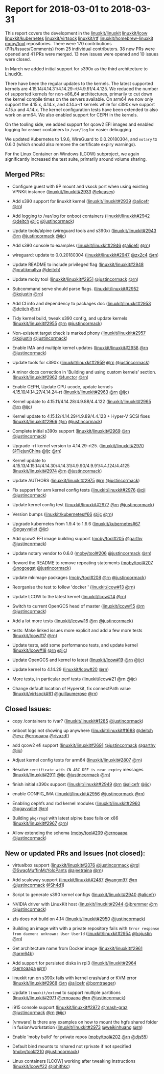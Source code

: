 # Report for 2018-03-01 to 2018-03-31

This report covers the development in the [linuxkit/linuxkit] [linuxkit/lcow] [linuxkit/kubernetes] [linuxkit/virtsock] [linuxkit/rtf] [linuxkit/homebrew-linuxkit] [moby/tool] repositories. There were 170 contributions (PRs/Issues/Comments) from 25 individual contributors. 38 new PRs were opened and 41 PRs were merged. 13 new issues were opened and 10 issues were closed.

In March we added initial support for s390x as the third architecture to LinuxKit.

There have been the regular updates to the kernels. The latest supported kernels are 4.15.14/4.14.31/4.14.29-rt/4.9.91/4.4.125. We reduced the number of supported kernels for non-x86_64 architectures, primarily to cut down the kernel compile times on the servers available. On arm64 we now only support the 4.15.x, 4.14.x, and 4.14.x-rt kernels while for s390x we support 4.15.x and 4.14.x. The kernel configuration tests have been extended to also work on arm64. We also enabled support for CEPH in the kernels.

On the tooling side, we added support for qcow2 EFI images and enabled logging for `onboot` containers to `/var/log` for easier debugging. 

We updated Kubernetes to 1.9.6, WireGuard to 0.0.20180304, and `notary` to 0.6.0 (which should also remove the certificate expiry warnings).

For the Linux Container on Windows (LCOW) subproject, we again significantly increased the test suite, primarily around volume sharing.

## Merged PRs:

- Configure guest with 9P mount and vsock port when using existing VPNKit instance ([linuxkit/linuxkit#2933] [@ekcasey])
- Add s390 support for linuxkit kernel ([linuxkit/linuxkit#2939] [@alicefr] [@rn])
- Add logging to /var/log for onboot containers ([linuxkit/linuxkit#2942] [@deitch] [@ijc] [@justincormack])
- Update tools/alpine (wireguard tools and s390x) ([linuxkit/linuxkit#2943] [@rn] [@justincormack] [@ijc])
- Add s390 console to examples ([linuxkit/linuxkit#2946] [@alicefr] [@rn])
- wireguard: update to 0.0.20180304 ([linuxkit/linuxkit#2947] [@zx2c4] [@rn])
- Update README to include privileged flag ([linuxkit/linuxkit#2948] [@pratikmallya] [@deitch])
- Update moby tool ([linuxkit/linuxkit#2951] [@justincormack] [@rn])
- Subcommand serve should parse flags. ([linuxkit/linuxkit#2952] [@kojustin] [@rn])
- Add CI info and dependency to packages doc ([linuxkit/linuxkit#2953] [@deitch] [@rn])
- Tidy kernel build, tweak s390 config, and update kernels ([linuxkit/linuxkit#2955] [@rn] [@justincormack])
- Non-existent target check is marked phony ([linuxkit/linuxkit#2957] [@kojustin] [@justincormack])
- Enable IMA and multiple kernel updates ([linuxkit/linuxkit#2958] [@rn] [@justincormack])
- Update tools for s390x ([linuxkit/linuxkit#2959] [@rn] [@justincormack])
- A minor docs correction in 'Building and using custom kernels' section. ([linuxkit/linuxkit#2962] [@functor] [@rn])
- Enable CEPH, Update CPU ucode, update kernels 4.15.10/4.14.27/4.14.24-rt ([linuxkit/linuxkit#2963] [@rn] [@ijc])
- Kernel update to 4.15.11/4.14.28/4.9.88/4.4.122 ([linuxkit/linuxkit#2965] [@rn] [@ijc])
- Kernel update to 4.15.12/4.14.29/4.9.89/4.4.123 + Hyper-V SCSI fixes ([linuxkit/linuxkit#2966] [@rn] [@justincormack])
- Complete initial s390x support ([linuxkit/linuxkit#2969] [@rn] [@justincormack])
- Upgrade -rt kernel version to 4.14.29-rt25. ([linuxkit/linuxkit#2970] [@TiejunChina] [@ijc] [@rn])
- Kernel update to 4.15.13/4.15.14/4.14.30/4.14.31/4.9.90/4.9.91/4.4.124/4.4125 ([linuxkit/linuxkit#2974] [@rn] [@justincormack])
- Update AUTHORS ([linuxkit/linuxkit#2975] [@rn] [@justincormack])
- Fix support for arm kernel config tests ([linuxkit/linuxkit#2976] [@cji] [@justincormack])
- Update kernel config test ([linuxkit/linuxkit#2977] [@rn] [@justincormack])

- Version bumps ([linuxkit/kubernetes#66] [@ijc] [@rn])
- Upgrade kubernetes from 1.9.4 to 1.9.6 ([linuxkit/kubernetes#67] [@pgayvallet] [@ijc])

- Add qcow2 EFI image building support ([moby/tool#205] [@garthy] [@justincormack])
- Update notary vendor to 0.6.0 ([moby/tool#206] [@justincormack] [@rn])
- Reword the README to remove repeating statements ([moby/tool#207] [@nogoegst] [@justincormack])
- Update mkimage packages ([moby/tool#208] [@rn] [@justincormack])

- Reorganise the test to follow 'docker <command>' ([linuxkit/lcow#13] [@rn])
- Update LCOW to the latest kernel ([linuxkit/lcow#14] [@rn])
- Switch to current OpenGCS head of master ([linuxkit/lcow#15] [@rn] [@justincormack])
- Add a lot more tests ([linuxkit/lcow#16] [@rn] [@justincormack])
- tests: Make linked issues more explicit and add a few more tests ([linuxkit/lcow#17] [@rn])
- Update tests, add some performance tests, and update kernel ([linuxkit/lcow#18] [@rn] [@ijc])
- Update OpenGCS and kernel to latest ([linuxkit/lcow#19] [@rn] [@ijc])
- Update kernel to 4.14.29 ([linuxkit/lcow#20] [@rn])
- More tests, in particular perf tests ([linuxkit/lcow#21] [@rn] [@ijc])

- Change default location of Hyperkit, fix connectPath value ([linuxkit/virtsock#61] [@guillaumerose] [@rn])

## Closed Issues:

- copy /containers to /var? ([linuxkit/linuxkit#1285] [@justincormack])
- onboot logs not showing up anywhere ([linuxkit/linuxkit#1688] [@deitch] [@eyz] [@ernoaapa] [@riyazdf])
- add qcow2 efi support ([linuxkit/linuxkit#2691] [@justincormack] [@garthy] [@ijc])
- Adjust kernel config tests for arm64 ([linuxkit/linuxkit#2807] [@rn])
- Resolve `certificate with CN ABC DEF is near expiry` messages ([linuxkit/linuxkit#2911] [@ijc] [@justincormack] [@rn])
- finish initial s390x support ([linuxkit/linuxkit#2949] [@rn] [@alicefr] [@ijc])
- enable CONFIG_IMA ([linuxkit/linuxkit#2956] [@justincormack] [@rn])
- Enabling cephfs and rbd kernel modules ([linuxkit/linuxkit#2960] [@pgayvallet] [@rn])
- Building `pkg/rngd` with latest alpine base fails on x86 ([linuxkit/linuxkit#2967] [@rn])

- Allow extending the schema ([moby/tool#209] [@ernoaapa] [@justincormack])

## New or updated PRs and Issues (not closed):

- virtualbox support ([linuxkit/linuxkit#2076] [@justincormack] [@rgl] [@SwagMuffinMcYoloPants] [@ajeetraina] [@rn])
- Add scaleway support ([linuxkit/linuxkit#2487] [@yangm97] [@rn] [@justincormack] [@Sh4d1])
- Script to generate s390 kernel configs ([linuxkit/linuxkit#2940] [@alicefr])
- NVIDIA driver with LinuxKit host ([linuxkit/linuxkit#2944] [@jbremmer] [@rn] [@justincormack])
- zfs does not build on 4.14 ([linuxkit/linuxkit#2950] [@justincormack])
- Building an image with with a private repository fails with `Error response from daemon: unknown: User UserId` ([linuxkit/linuxkit#2954] [@kojustin] [@rn])
- Get architecture name from Docker image ([linuxkit/linuxkit#2961] [@arm64b])
- Add support for persisted disks in rpi3 ([linuxkit/linuxkit#2964] [@ernoaapa] [@rn])
- linuxkit run on s390x fails with kernel crash/and or KVM error ([linuxkit/linuxkit#2968] [@rn] [@alicefr] [@borntraeger])
- Update `linuxkit/extend` to support multiple partitions ([linuxkit/linuxkit#2971] [@ernoaapa] [@rn] [@justincormack])
- i915 console support ([linuxkit/linuxkit#2972] [@mash-graz] [@justincormack] [@rn] [@ijc])
- [vmware] Is there any examples on how to mount the hgfs shared folder in fusion/workstation ([linuxkit/linuxkit#2973] [@weikinhuang] [@rn])

- Enable 'moby build' for private repos ([moby/tool#202] [@rn] [@djs55])
- Default bind mounts to rshared not rprivate if not specified ([moby/tool#210] [@justincormack])

- Linux containers [LCOW]  working after tweaking instructions ([linuxkit/lcow#22] [@lohithkc])

[linuxkit/linuxkit]: https://github.com/linuxkit/linuxkit
[linuxkit/lcow]: https://github.com/linuxkit/lcow
[linuxkit/kubernetes]: https://github.com/linuxkit/kubernetes
[linuxkit/virtsock]: https://github.com/linuxkit/virtsock
[linuxkit/rtf]: https://github.com/linuxkit/rtf
[linuxkit/homebrew-linuxkit]: https://github.com/linuxkit/homebrew-linuxkit
[moby/tool]: https://github.com/moby/tool
[linuxkit/kubernetes#66]: https://github.com/linuxkit/kubernetes/pull/66
[linuxkit/kubernetes#67]: https://github.com/linuxkit/kubernetes/pull/67
[linuxkit/lcow#13]: https://github.com/linuxkit/lcow/pull/13
[linuxkit/lcow#14]: https://github.com/linuxkit/lcow/pull/14
[linuxkit/lcow#15]: https://github.com/linuxkit/lcow/pull/15
[linuxkit/lcow#16]: https://github.com/linuxkit/lcow/pull/16
[linuxkit/lcow#17]: https://github.com/linuxkit/lcow/pull/17
[linuxkit/lcow#18]: https://github.com/linuxkit/lcow/pull/18
[linuxkit/lcow#19]: https://github.com/linuxkit/lcow/pull/19
[linuxkit/lcow#20]: https://github.com/linuxkit/lcow/pull/20
[linuxkit/lcow#21]: https://github.com/linuxkit/lcow/pull/21
[linuxkit/linuxkit#2933]: https://github.com/linuxkit/linuxkit/pull/2933
[linuxkit/linuxkit#2939]: https://github.com/linuxkit/linuxkit/pull/2939
[linuxkit/linuxkit#2942]: https://github.com/linuxkit/linuxkit/pull/2942
[linuxkit/linuxkit#2943]: https://github.com/linuxkit/linuxkit/pull/2943
[linuxkit/linuxkit#2945]: https://github.com/linuxkit/linuxkit/pull/2945
[linuxkit/linuxkit#2946]: https://github.com/linuxkit/linuxkit/pull/2946
[linuxkit/linuxkit#2947]: https://github.com/linuxkit/linuxkit/pull/2947
[linuxkit/linuxkit#2948]: https://github.com/linuxkit/linuxkit/pull/2948
[linuxkit/linuxkit#2951]: https://github.com/linuxkit/linuxkit/pull/2951
[linuxkit/linuxkit#2952]: https://github.com/linuxkit/linuxkit/pull/2952
[linuxkit/linuxkit#2953]: https://github.com/linuxkit/linuxkit/pull/2953
[linuxkit/linuxkit#2955]: https://github.com/linuxkit/linuxkit/pull/2955
[linuxkit/linuxkit#2957]: https://github.com/linuxkit/linuxkit/pull/2957
[linuxkit/linuxkit#2958]: https://github.com/linuxkit/linuxkit/pull/2958
[linuxkit/linuxkit#2959]: https://github.com/linuxkit/linuxkit/pull/2959
[linuxkit/linuxkit#2962]: https://github.com/linuxkit/linuxkit/pull/2962
[linuxkit/linuxkit#2963]: https://github.com/linuxkit/linuxkit/pull/2963
[linuxkit/linuxkit#2965]: https://github.com/linuxkit/linuxkit/pull/2965
[linuxkit/linuxkit#2966]: https://github.com/linuxkit/linuxkit/pull/2966
[linuxkit/linuxkit#2969]: https://github.com/linuxkit/linuxkit/pull/2969
[linuxkit/linuxkit#2970]: https://github.com/linuxkit/linuxkit/pull/2970
[linuxkit/linuxkit#2974]: https://github.com/linuxkit/linuxkit/pull/2974
[linuxkit/linuxkit#2975]: https://github.com/linuxkit/linuxkit/pull/2975
[linuxkit/linuxkit#2976]: https://github.com/linuxkit/linuxkit/pull/2976
[linuxkit/linuxkit#2977]: https://github.com/linuxkit/linuxkit/pull/2977
[linuxkit/virtsock#61]: https://github.com/linuxkit/virtsock/pull/61
[moby/tool#205]: https://github.com/moby/tool/pull/205
[moby/tool#206]: https://github.com/moby/tool/pull/206
[moby/tool#207]: https://github.com/moby/tool/pull/207
[moby/tool#208]: https://github.com/moby/tool/pull/208
[linuxkit/linuxkit#1285]: https://github.com/linuxkit/linuxkit/issues/1285
[linuxkit/linuxkit#1688]: https://github.com/linuxkit/linuxkit/issues/1688
[linuxkit/linuxkit#2691]: https://github.com/linuxkit/linuxkit/issues/2691
[linuxkit/linuxkit#2807]: https://github.com/linuxkit/linuxkit/issues/2807
[linuxkit/linuxkit#2911]: https://github.com/linuxkit/linuxkit/issues/2911
[linuxkit/linuxkit#2949]: https://github.com/linuxkit/linuxkit/issues/2949
[linuxkit/linuxkit#2956]: https://github.com/linuxkit/linuxkit/issues/2956
[linuxkit/linuxkit#2960]: https://github.com/linuxkit/linuxkit/issues/2960
[linuxkit/linuxkit#2967]: https://github.com/linuxkit/linuxkit/issues/2967
[moby/tool#209]: https://github.com/moby/tool/issues/209
[linuxkit/lcow#22]: https://github.com/linuxkit/lcow/issues/22
[linuxkit/linuxkit#2076]: https://github.com/linuxkit/linuxkit/issues/2076
[linuxkit/linuxkit#2487]: https://github.com/linuxkit/linuxkit/issues/2487
[linuxkit/linuxkit#2940]: https://github.com/linuxkit/linuxkit/pull/2940
[linuxkit/linuxkit#2944]: https://github.com/linuxkit/linuxkit/issues/2944
[linuxkit/linuxkit#2950]: https://github.com/linuxkit/linuxkit/issues/2950
[linuxkit/linuxkit#2954]: https://github.com/linuxkit/linuxkit/issues/2954
[linuxkit/linuxkit#2961]: https://github.com/linuxkit/linuxkit/pull/2961
[linuxkit/linuxkit#2964]: https://github.com/linuxkit/linuxkit/issues/2964
[linuxkit/linuxkit#2968]: https://github.com/linuxkit/linuxkit/issues/2968
[linuxkit/linuxkit#2971]: https://github.com/linuxkit/linuxkit/issues/2971
[linuxkit/linuxkit#2972]: https://github.com/linuxkit/linuxkit/issues/2972
[linuxkit/linuxkit#2973]: https://github.com/linuxkit/linuxkit/issues/2973
[moby/tool#202]: https://github.com/moby/tool/issues/202
[moby/tool#210]: https://github.com/moby/tool/pull/210
[@garthy]: https://github.com/garthy
[@mash-graz]: https://github.com/mash-graz
[@SwagMuffinMcYoloPants]: https://github.com/SwagMuffinMcYoloPants
[@jbremmer]: https://github.com/jbremmer
[@nogoegst]: https://github.com/nogoegst
[@eyz]: https://github.com/eyz
[@riyazdf]: https://github.com/riyazdf
[@Sh4d1]: https://github.com/Sh4d1
[@pratikmallya]: https://github.com/pratikmallya
[@ekcasey]: https://github.com/ekcasey
[@borntraeger]: https://github.com/borntraeger
[@rgl]: https://github.com/rgl
[@kojustin]: https://github.com/kojustin
[@zx2c4]: https://github.com/zx2c4
[@arm64b]: https://github.com/arm64b
[@TiejunChina]: https://github.com/TiejunChina
[@pgayvallet]: https://github.com/pgayvallet
[@ernoaapa]: https://github.com/ernoaapa
[@yangm97]: https://github.com/yangm97
[@lohithkc]: https://github.com/lohithkc
[@justincormack]: https://github.com/justincormack
[@cji]: https://github.com/cji
[@alicefr]: https://github.com/alicefr
[@weikinhuang]: https://github.com/weikinhuang
[@rn]: https://github.com/rn
[@functor]: https://github.com/functor
[@deitch]: https://github.com/deitch
[@guillaumerose]: https://github.com/guillaumerose
[@ajeetraina]: https://github.com/ajeetraina
[@djs55]: https://github.com/djs55
[@ijc]: https://github.com/ijc

